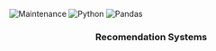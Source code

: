 ![Maintenance]( https://img.shields.io/badge/Maintenance-Yes-green)
![Python](https://img.shields.io/badge/Python-3670A0?&logo=python&logoColor=ffdd54)
![Pandas](https://img.shields.io/badge/Pandas-%23150458.svg?&logo=Pandas&logoColor=white)

<div align="center">
  <h3><b>Recomendation Systems</b></h3>
  <p>

  </p>
</div>
